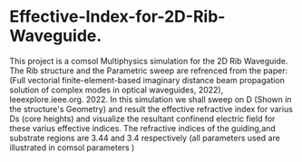 # Effective-Index-for-2D-Rib-Waveguide.
This project is a comsol Multiphysics simulation for the 2D Rib Waveguide.
The Rib structure and the Parametric sweep are refrenced from the paper:
(Full vectorial finite-element-based imaginary distance beam propagation solution of complex modes in optical waveguides, 2022), Ieeexplore.ieee.org. 2022.
In this simulation we shall sweep on D (Shown in the structure's Geometry) and result the effective refractive index for varius Ds (core heights) and visualize the resultant confinend electric field for these varius effective indices.
The refractive indices of the guiding,and substrate regions are 3.44 and 3.4 respectively (all parameters used are illustrated in comsol parameters )
